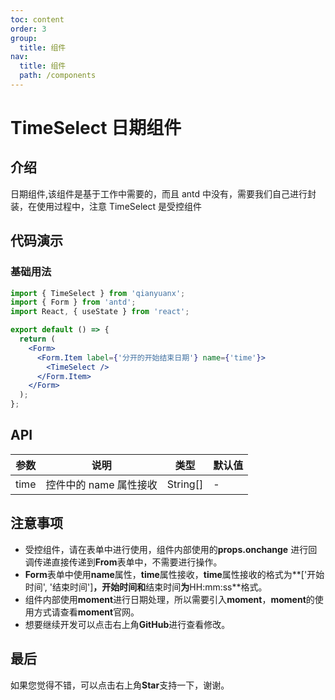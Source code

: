 ```yaml
---
toc: content
order: 3
group:
  title: 组件
nav:
  title: 组件
  path: /components
---
```


# TimeSelect 日期组件

## 介绍

日期组件,该组件是基于工作中需要的，而且 antd 中没有，需要我们自己进行封装，在使用过程中，注意 TimeSelect 是受控组件

## 代码演示

### 基础用法

```jsx
import { TimeSelect } from 'qianyuanx';
import { Form } from 'antd';
import React, { useState } from 'react';

export default () => {
  return (
    <Form>
      <Form.Item label={'分开的开始结束日期'} name={'time'}>
        <TimeSelect />
      </Form.Item>
    </Form>
  );
};
```

## API

| 参数 | 说明                   | 类型     | 默认值 |
| ---- | ---------------------- | -------- | ------ |
| time | 控件中的 name 属性接收 | String[] | -      |

## 注意事项

- 受控组件，请在表单中进行使用，组件内部使用的**props.onchange** 进行回调传递直接传递到**From**表单中，不需要进行操作。
- **Form**表单中使用**name**属性，**time**属性接收，**time**属性接收的格式为**['开始时间', '结束时间']**，**开始时间**和**结束时间**为**HH:mm:ss**格式。
- 组件内部使用**moment**进行日期处理，所以需要引入**moment**，**moment**的使用方式请查看**moment**官网。
- 想要继续开发可以点击右上角**GitHub**进行查看修改。

## 最后

如果您觉得不错，可以点击右上角**Star**支持一下，谢谢。
